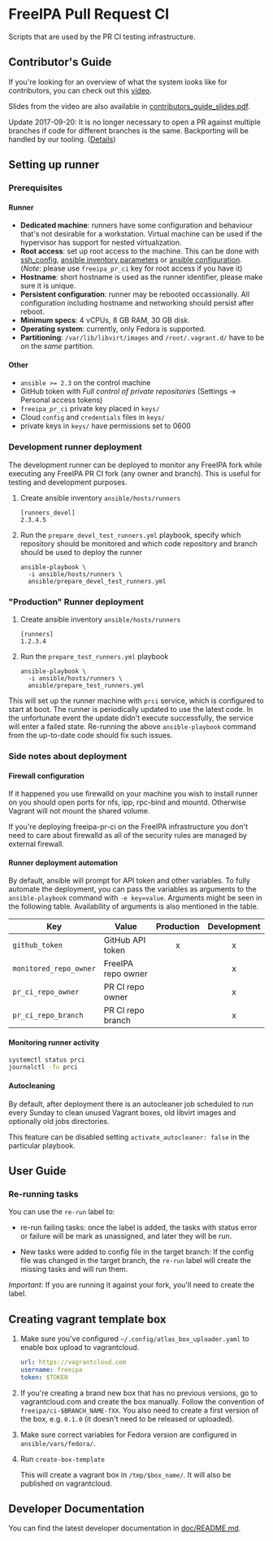 # FreeIPA Pull Request CI

Scripts that are used by the PR CI testing infrastructure.

## Contributor's Guide

If you're looking for an overview of what the system looks like for
contributors, you can check out this [video](https://vimeo.com/228077191).

Slides from the video are also available in
[contributors_guide_slides.pdf](doc/contributors_guide_slides.pdf).

Update 2017-09-20: It is no longer necessary to open a PR against multiple
branches if code for different branches is the same. Backporting will be
handled by our tooling.
([Details](https://github.com/freeipa/freeipa-tools/pull/58))

## Setting up runner

### Prerequisites

#### Runner

- **Dedicated machine**: runners have some configuration and behaviour that's
  not desirable for a workstation. Virtual machine can be used if the
  hypervisor has support for nested virtualization.
- **Root access**: set up root access to the machine. This can be done
  with [ssh_config](https://linux.die.net/man/5/ssh_config),
  [ansible inventory parameters](https://docs.ansible.com/ansible/latest/intro_inventory.html#list-of-behavioral-inventory-parameters)
  or [ansible configuration](https://docs.ansible.com/ansible/latest/intro_configuration.html).
  (*Note*: please use `freeipa_pr_ci` key for root access if you have it)
- **Hostname**: short hostname is used as the runner identifier, please make
  sure it is unique.
- **Persistent configuration**: runner may be rebooted occassionally. All
  configuration including hostname and networking should persist after reboot.
- **Minimum specs**: 4 vCPUs, 8 GB RAM, 30 GB disk.
- **Operating system**: currently, only Fedora is supported.
- **Partitioning**: `/var/lib/libvirt/images` and `/root/.vagrant.d/` have to
  be on the *same* partition.

#### Other

- `ansible >= 2.3` on the control machine
- GitHub token with *Full control of private repositories* (Settings ->
  Personal access tokens)
- `freeipa_pr_ci` private key placed in `keys/`
- Cloud `config` and `credentials` files in `keys/`
- private keys in `keys/` have permissions set to 0600

### Development runner deployment

The development runner can be deployed to monitor any FreeIPA fork while
executing any FreeIPA PR CI fork (any owner and branch). This is useful for
testing and development purposes.

1. Create ansible inventory `ansible/hosts/runners`

   ```
   [runners_devel]
   2.3.4.5
   ```

2. Run the `prepare_devel_test_runners.yml` playbook, specify which repository
   should be monitored and which code repository and branch should be used to
   deploy the runner

   ```
   ansible-playbook \
     -i ansible/hosts/runners \
     ansible/prepare_devel_test_runners.yml
   ```

### "Production" Runner deployment

1. Create ansible inventory `ansible/hosts/runners`

   ```
   [runners]
   1.2.3.4
   ```

2. Run the `prepare_test_runners.yml` playbook

   ```
   ansible-playbook \
     -i ansible/hosts/runners \
     ansible/prepare_test_runners.yml
   ```

This will set up the runner machine with `prci` service, which is configured
to start at boot. The runner is periodically updated to use the latest code.
In the unfortunate event the update didn't execute successfully, the service
will enter a failed state. Re-running the above `ansible-playbook` command
from the up-to-date code should fix such issues.

### Side notes about deployment

#### Firewall configuration
If it happened you use firewalld on your machine you wish to install runner
on you should open ports for nfs, ipp, rpc-bind and mountd. Otherwise Vagrant
will not mount the shared volume.

If you're deploying freeipa-pr-ci on the FreeIPA infrastructure you don't
need to care about firewalld as all of the security rules are managed by
external firewall.

#### Runner deployment automation

By default, ansible will prompt for API token and other variables. To fully
automate the deployment, you can pass the variables as arguments to the
`ansible-playbook` command with `-e key=value`. Arguments might be seen in
the following table. Availability of arguments is also mentioned in the table.

| Key                    | Value              | Production | Development |
| ---------------------- |------------------- | :--------: | :---------: |
| `github_token`         | GitHub API token   | x          | x           |
| `monitored_repo_owner` | FreeIPA repo owner |            | x           |
| `pr_ci_repo_owner`     | PR CI repo owner   |            | x           |
| `pr_ci_repo_branch`    | PR CI repo branch  |            | x           |

#### Monitoring runner activity

```bash
systemctl status prci
journalctl -fu prci
```

#### Autocleaning

By default, after deployment there is an autocleaner job scheduled to run every
Sunday to clean unused Vagrant boxes, old libvirt images and optionally old
jobs directories.

This feature can be disabled setting `activate_autocleaner: false` in the
particular playbook.

## User Guide

### Re-running tasks

You can use the `re-run` label to:

* re-run failing tasks: once the label is added, the tasks with status error
  or failure will be mark as unassigned, and later they will be run.

* New tasks were added to config file in the target branch:
  If the config file was changed in the target branch, the `re-run` label will
  create the missing tasks and will run them.

*Important*: If you are running it against your fork, you'll need to create
the label.

## Creating vagrant template box


1. Make sure you've configured `~/.config/atlas_box_uploader.yaml` to enable
   box upload to vagrantcloud.

   ```yaml
   url: https://vagrantcloud.com
   username: freeipa
   token: $TOKEN
   ```

2. If you're creating a brand new box that has no previous versions, go to
   vagrantcloud.com and create the box manually. Follow the
   convention of `freeipa/ci-$BRANCH_NAME-fXX`. You also need to create a first
   version of the box, e.g. `0.1.0` (it doesn't need to be released or
   uploaded).

3. Make sure correct variables for Fedora version are configured in
   `ansible/vars/fedora/`.

4. Run `create-box-template`

   This will create a vagrant box in `/tmp/$box_name/`. It will also be
   published on vagrantcloud.

## Developer Documentation

You can find the latest developer documentation in
[doc/README.md](doc/README.md).
